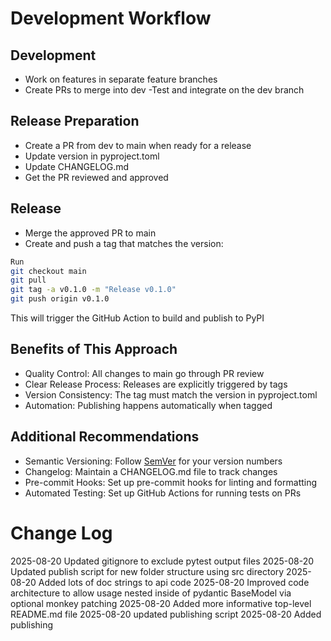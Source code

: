 
# Development Workflow

## Development

- Work on features in separate feature branches
- Create PRs to merge into dev
-Test and integrate on the dev branch

## Release Preparation

- Create a PR from dev to main when ready for a release
- Update version in pyproject.toml
- Update CHANGELOG.md
- Get the PR reviewed and approved

## Release

- Merge the approved PR to main
- Create and push a tag that matches the version:

```bash
Run
git checkout main
git pull
git tag -a v0.1.0 -m "Release v0.1.0"
git push origin v0.1.0
```

This will trigger the GitHub Action to build and publish to PyPI

## Benefits of This Approach

- Quality Control: All changes to main go through PR review
- Clear Release Process: Releases are explicitly triggered by tags
- Version Consistency: The tag must match the version in pyproject.toml
- Automation: Publishing happens automatically when tagged

## Additional Recommendations

- Semantic Versioning: Follow [SemVer](https://semver.org) for your version numbers
- Changelog: Maintain a CHANGELOG.md file to track changes
- Pre-commit Hooks: Set up pre-commit hooks for linting and formatting
- Automated Testing: Set up GitHub Actions for running tests on PRs

# Change Log

2025-08-20 Updated gitignore to exclude pytest output files
2025-08-20 Updated publish script for new folder structure using src directory
2025-08-20 Added lots of doc strings to api code
2025-08-20 Improved code architecture to allow usage nested inside of pydantic BaseModel via optional monkey patching
2025-08-20 Added more informative top-level README.md file
2025-08-20 updated publishing script
2025-08-20 Added publishing

